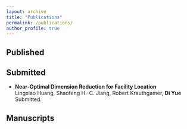 ```yaml
---
layout: archive
title: "Publications"
permalink: /publications/
author_profile: true
---
```


<!-- {% if site.author.googlescholar %}
  <div class="wordwrap">You can also find my articles on <a href="{{site.author.googlescholar}}">my Google Scholar profile</a>.</div>
{% endif %}

{% include base_path %}

{% for post in site.publications reversed %}
  {% include archive-single.html %}
{% endfor %} -->

Published
------

Submitted
------
<!-- Submitted papers -->

- **Near-Optimal Dimension Reduction for Facility Location**  
  Lingxiao Huang, Shaofeng H.-C. Jiang, Robert Krauthgamer, **Di Yue** <br>
  Submitted.
<!-- 
  <details><summary style="color:#7C4700">Abstract</summary>
  <font color = "7C4700">
  Oblivious dimension reduction, a l\`{a}  the Johnson-Lindenstrauss (JL) Lemma, is a fundamental approach for processing high-dimensional data. We study this approach for Uniform Facility Location (UFL)on a Euclidean input $X\subset\mathbb{R}^d$, where facilities can lie in the ambient space (not restricted to $X$). Our main result is that target dimension $m=\tilde{O}(\epsilon^{-2}\mathrm{ddim})$ suffices to $(1+\epsilon)$-approximate the optimal value of UFL on inputs whose doubling dimension is bounded by $\mathrm{ddim}$. Previous results could only achieve 
  $O(1)$-approximation [Narayanan, Silwal, Indyk, and Zamir, ICML 2021] or dimension $m=O(\epsilon^{-2}\log n)$, which follows from [Makarychev, Makarychev, and Razenshteyn, STOC 2019]. <br><br>

  Our oblivious dimension reduction
  has immediate implications to streaming and offline algorithms,
  by employing known algorithms for low dimension.
  In the setting of dynamic geometric streams and $X\subseteq [\Delta]^d$,
  it implies an algorithm that achieves $(1 + \epsilon)$-approximation
  using $O(\epsilon^{-1}\log \Delta)^{\tilde{O}(\mathrm{ddim}/\epsilon^{2})}$ bits of space,
  which is the first streaming algorithm for UFL to utilize the doubling dimension.
  In the offline setting, it implies a $(1+\epsilon)$-approximation algorithm,
  which we further refine to run in time
  $( (1/\epsilon)^{\tilde{O}(\mathrm{ddim})} d +  2^{(1/\epsilon)^{\tilde{O}(\mathrm{ddim})}}) \cdot \tilde{O}(n)$. 
  Prior work has a similar running time but requires some restriction
  on the facilities [Cohen-Addad, Feldmann and Saulpic, JACM 2021]. <br><br>

  Our main technical contribution is a fast procedure
  that decomposes the input $X$ into several instances of $k$-median.
  This decomposition is key to both our dimension reduction and our PTAS,
  and while inspired by [Czumaj, Lammersen, Monemizadeh and Sohler, SODA 2013],
  it has several significant differences.<br>
  </font>
  </details> 
-->

Manuscripts
------